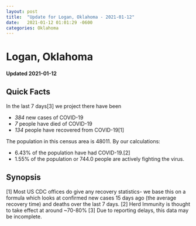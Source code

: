 ```yaml
---
layout: post
title:  "Update for Logan, Oklahoma - 2021-01-12"
date:   2021-01-12 01:01:29 -0600
categories: Oklahoma
---
```


# Logan, Oklahoma
#### Updated 2021-01-12

## Quick Facts

In the last 7 days[3] we project there have been
- *384* new cases of COVID-19
- *7* people have died of COVID-19
- *134* people have recovered from COVID-19[1]

The population in this census area is 48011. By our calculations:
- 6.43% of the population have had COVID-19.[2]
- 1.55% of the population or 744.0 people are actively fighting the virus.

## Synopsis




[1] Most US CDC offices do give any recovery statistics- we base this on a formula which looks at confirmed new cases
15 days ago (the average recovery time) and deaths over the last 7 days.
[2] Herd Immunity is thought to take effect at around ~70-80%
[3] Due to reporting delays, this data may be incomplete. 
    